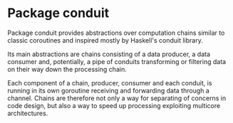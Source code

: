 # Package conduit

Package conduit provides abstractions over computation chains
similar to classic coroutines and inspired mostly by Haskell's
conduit library.

Its main abstractions are chains consisting of a data producer,
a data consumer and, potentially, a pipe of conduits transforming
or filtering data on their way down the processing chain.

Each component of a chain, producer, consumer and each conduit,
is running in its own goroutine receiving and forwarding
data through a channel. Chains are therefore not only a way
for separating of concerns in code design, but also a way to speed up
processing exploiting multicore architectures.

